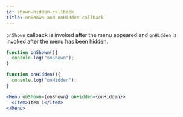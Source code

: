 ```yaml
---
id: shown-hidden-callback
title: onShown and onHidden callback
---
```


`onShown` callback is invoked after the menu appeared and `onHidden` is invoked after the menu has been hidden.

```jsx
function onShown(){
  console.log("onShown");
}

function onHidden(){
  console.log("onHidden");
}

<Menu onShown={onShown} onHidden={onHidden}>
  <Item>Item 1</Item>
</Menu>
```
